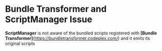 # Bundle Transformer and ScriptManager Issue
**ScriptManager** is not aware of the bundled scripts registered with **[Bundle Transformer]**(https://bundletransformer.codeplex.com/)  and it emits its original scripts